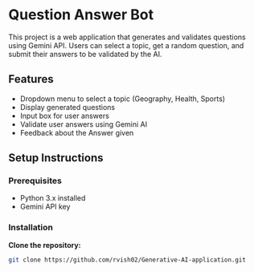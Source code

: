 # Question Answer Bot

This project is a web application that generates and validates questions using Gemini API. Users can select a topic, get a random question, and submit their answers to be validated by the AI.

## Features

- Dropdown menu to select a topic (Geography, Health, Sports)
- Display generated questions
- Input box for user answers
- Validate user answers using Gemini AI
- Feedback about the Answer given

## Setup Instructions

### Prerequisites

- Python 3.x installed
- Gemini API key 

### Installation

 **Clone the repository:**

   ```bash
   git clone https://github.com/rvish02/Generative-AI-application.git
   
